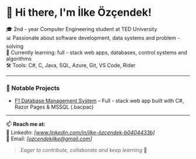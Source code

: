 # 👋 Hi there, I'm İlke Özçendek!

🎓 2nd - year Computer Engineering student at TED University  
📊 Passionate about software development, data systems and problem - solving  
🌱 Currently learning: full - stack web apps, databases, control systems and algorithms  
🛠️ Tools: C#, C, Java, SQL, Azure, Git, VS Code, Rider

---

### 🔧 Notable Projects
- [F1 Database Management System](https://github.com/IlkeOzcendek/F1-Database-Project) – Full - stack web app built with C#, Razor Pages & MSSQL (.bacpac)

---

📫 **Reach me at:**  
💼 LinkedIn: *[www.linkedin.com/in/ilke-özçendek-b0404433b]*  
📧 Email: *[ozcendekilke@gmail.com]*  

> _Eager to contribute, collaborate and keep learning_ 🚀
